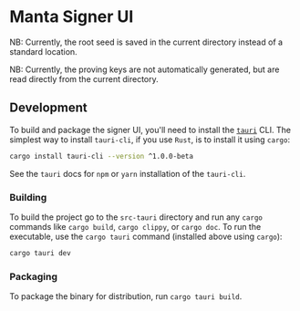 # Manta Signer UI

NB: Currently, the root seed is saved in the current directory instead of a standard location.

NB: Currently, the proving keys are not automatically generated, but are read directly from the current directory.

## Development

To build and package the signer UI, you'll need to install the [`tauri`](https://github.com/tauri-apps/tauri) CLI. The simplest way to install `tauri-cli`, if you use `Rust`, is to install it using `cargo`:

```sh
cargo install tauri-cli --version ^1.0.0-beta
```

See the `tauri` docs for `npm` or `yarn` installation of the `tauri-cli`.

### Building

To build the project go to the `src-tauri` directory and run any `cargo` commands like `cargo build`, `cargo clippy`, or `cargo doc`. To run the executable, use the `cargo tauri` command (installed above using `cargo`):

```sh
cargo tauri dev
```

### Packaging

To package the binary for distribution, run `cargo tauri build`.
